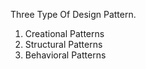 Three Type Of Design Pattern.
 1. Creational Patterns
 2. Structural Patterns
 3. Behavioral Patterns
